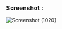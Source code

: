 ### Screenshot : 
![Screenshot (1020)](https://github.com/user-attachments/assets/40eb7f2f-ddc7-4c90-8ee4-12305a1461aa)
